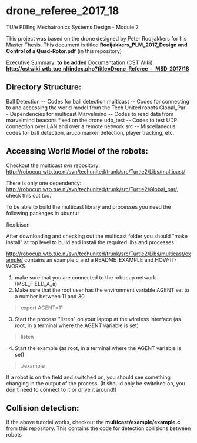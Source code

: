 # drone_referee_2017_18
TU/e PDEng Mechatronics Systems Design - Module 2

This project was based on the drone designed by Peter Rooijakkers for his Master Thesis. This document is titled **Rooijakkers_PLM_2017_Design and Control of a Quad-Rotor.pdf** (in this repository)

Executive Summary: **to be added** 
Documentation (CST Wiki): **http://cstwiki.wtb.tue.nl/index.php?title=Drone_Referee_-_MSD_2017/18**

## Directory Structure:

Ball Detection
  -- Codes for ball detection
multicast
  -- Codes for connecting to and accessing the world model from the Tech United robots
Global_Par
  -- Dependencies for multicast
Marvelmind
  -- Codes to read data from marvelmind beacons fixed on the drone 
udp_test
  -- Codes to test UDP connection over LAN and over a remote network
src
  -- Miscellaneous codes for ball detection, aruco marker detection, player tracking, etc. 

## Accessing World Model of the robots:

Checkout the multicast svn repository: http://robocup.wtb.tue.nl/svn/techunited/trunk/src/Turtle2/Libs/multicast/ 

There is only one dependency: http://robocup.wtb.tue.nl/svn/techunited/trunk/src/Turtle2/Global_par/, check this out too.

To be able to build the multicast library and processes you need the following packages in ubuntu:

flex
bison

After downloading and checking out the multicast folder you should "make install" at top level to build and install the required libs and processes.

http://robocup.wtb.tue.nl/svn/techunited/trunk/src/Turtle2/Libs/multicast/example/ contains an example.c and a README_EXAMPLE and HOW-IT-WORKS. 

1) make sure that you are connected to the robocup network (MSL_FIELD_A_a) 
2) Make sure that the root user has the environment variable AGENT set to a number between 11 and 30
> export AGENT=11
3) Start the process "listen" on your laptop at the wireless interface (as root, in a terminal where the AGENT variable is set) 
> listen <your wireless interface>
4) Start the example (as root, in a terminal where the AGENT variable is set)
> ./example

If a robot is on the field and switched on, you should see something changing in the output of the process. (It should only be switched on, you don't need to connect to it or drive it around!)

## Collision detection:

If the above tutorial works, checkout the **multicast/example/example.c** from this repository. This contains the code for detection collisions between robots

